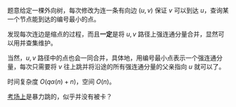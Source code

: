 题意给定一棵外向树，每次修改为连一条有向边 $(u,v)$ 保证 $v$ 可以到达 $u$，查询某一个节点能到达的编号最小的点。

发现每次连边是缩点的过程，而且**一定**是将 $u,v$ 路径上强连通分量合并，显然可以用并查集维护。

当然，$u,v$ 路径中的点也会一同合并，具体地，用编号最小点表示一个强连通分量，每次只需要将 $v$ 往上跳并将沿途的所有强连通分量的父亲指向 $u$ 就可以了。

时间复杂度 $O(q\alpha(n)+n)$，空间 $O(n)$。

[考场上](https://atcoder.jp/contests/abc295/submissions/40040053)是暴力跳的，似乎并没有被卡？